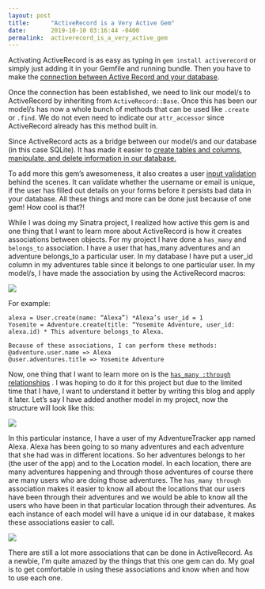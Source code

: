 ```yaml
---
layout: post
title:      "ActiveRecord is a Very Active Gem"
date:       2019-10-10 03:16:44 -0400
permalink:  activerecord_is_a_very_active_gem
---
```


Activating ActiveRecord is as easy as typing in `gem install activerecord` or simply just adding it in your Gemfile and running bundle. Then you have to make the [connection between Active Record and your database](https://apidock.com/rails/ActiveRecord/ConnectionHandling/establish_connection).

Once the connection has been established, we need to link our model/s to ActiveRecord by inheriting from `ActiveRecord::Base`. Once this has been our model/s has now a whole bunch of methods that can be used like `.create` or `.find`. We do not even need to indicate our `attr_accessor` since ActiveRecord already has this method built in. 

Since ActiveRecord acts as a bridge between our model/s and our database (in this case SQLite). It has made it easier to [create tables and columns, manipulate,  and delete information in our database.](https://guides.rubyonrails.org/active_record_basics.html#crud-reading-and-writing-data)

To add more this gem’s awesomeness, it also creates a user [input validation](https://guides.rubyonrails.org/active_record_validations.html) behind the scenes. It can validate whether the username or email is unique, if the user has filled out details on your forms before it persists bad data in your database. All these things and more can be done just because of one gem! How cool is that?!

While I was doing my Sinatra project, I realized how active this gem is and one thing that I want to learn more about ActiveRecord is how it creates associations between objects. For my project I have done a `has_many` and `belongs_to` association. I have a user that has_many adventures and an adventure belongs_to a particular user. In my database I have put a user_id column in my adventures table since it belongs to one particular user. In my model/s, I have made the association by using the ActiveRecord macros:

![](https://lh3.googleusercontent.com/4zi6zZ7HOmXE3stqk--Y8wQ0fD2cBYsGz0xLOqZuI5ZgNCOgRZsjf4wU790ipk5l9PGRMdVPvA-0nGNfYbJhoaRQbNrcWHxg4LHsbNt_YGNp96fLZD4iku7edX_cZtd_HlX6H_cSew=w2400)

For example:


``` 
alexa = User.create(name: “Alexa”) *Alexa’s user_id = 1
Yosemite = Adventure.create(title: “Yosemite Adventure, user_id: alexa.id) * This adventure belongs_to Alexa.

Because of these associations, I can perform these methods:
@adventure.user.name => Alexa
@user.adventures.title => Yosemite Adventure 
```

Now, one thing that I want to learn more on is the [`has_many :through` relationships](https://guides.rubyonrails.org/association_basics.html#the-has-many-through-association) . I was hoping to do it for this project but due to the limited time that I have, I want to understand it better by writing this blog and apply it later. Let’s say I have added another model in my project, now the structure will look like this:

![](https://lh3.googleusercontent.com/-iNMLGpwrklTAtyJ58rqkpD75uQSNKF-rn13VOIKMG7d0WOGo2DeQsEjF6hCaoYL1gyiGD-OzTW6JLAIMDQdsT7jzM5miBzyo7-M8xLe4MX_p76bZsLg7iFbLoK_S6SgButUEZzUrQ=w2400)

In this particular instance, I have a user of my AdventureTracker app named Alexa. Alexa has been going to so many adventures and each adventure that she had was in different locations. So her adventures belongs to her (the user of the app) and to the Location model. In each location, there are many adventures happening and through those adventures of course there are many users who are doing those adventures. The `has_many through` association makes it easier to know all about the locations that our users have been through their adventures and we would be able to know all the users who have been in that particular location through their adventures. As each instance of each model will have a unique id in our database, it makes these associations easier to call.

![](https://lh3.googleusercontent.com/vLkoBfeeTr9O3la38DJQH0A0_To6TAKUsYrlK7gNQwtWDF9eIFyrd_5iRThGt7yoJkaw95906ABdcOphoDNxdEkPNKJb-fCs-knryna36cPajObKIQutiMQdybYz9fKT7QaEN699nw=w2400)

There are still a lot more associations that can be done in ActiveRecord. As a newbie, I’m quite amazed by the things that this one gem can do. My goal is to get comfortable in using these associations and know when and how to use each one.




